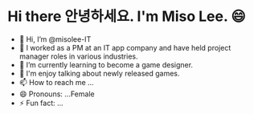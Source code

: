 # Hi there 안녕하세요. I'm Miso Lee. 😄

- 👋 Hi, I’m @misolee-IT
- 👀 I worked as a PM at an IT app company and have held project manager roles in various industries.
- 🌱 I’m currently learning to become a game designer.
- 💞️ I'm enjoy talking about newly released games.
- 📫 How to reach me ...
- 😄 Pronouns: ...Female
- ⚡ Fun fact: ...

<!---
misolee-IT/misolee-IT is a ✨ special ✨ repository because its `README.md` (this file) appears on your GitHub profile.
You can click the Preview link to take a look at your changes.
--->
